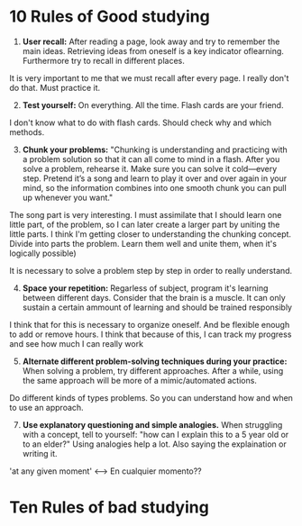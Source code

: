 # 10 Rules of Good studying # 

1. **User recall:** After reading a page, look away and try to remember the main ideas. Retrieving ideas from oneself is a key indicator oflearning. Furthermore try to recall in different places. 

 It is very important to me that we must recall after every page. I really don't do that. Must practice it.


2. **Test yourself:** On everything. All the time. Flash cards are your friend.

I don't know what to do with flash cards.  Should check why and which methods.


3. **Chunk your problems:** "Chunking is understanding and practicing with a problem solution so that it can all come to mind in a flash. After you solve a problem, rehearse it. Make sure you can solve it cold—every step. Pretend it’s a song and learn to play it over and over again in your mind, so the information combines into one smooth chunk you can pull up whenever you want."

The song part is very interesting. I must assimilate that I should learn one little part, of the problem, so I can later create a larger part by uniting the little parts.
I think I'm getting closer to understanding the chunking concept. Divide into parts the problem. Learn them well and unite them, when it's logically possible)
	
It is necessary to solve a problem step by step in order to really understand.

4. **Space your repetition:** Regarless of subject, program it's learning between different days. Consider that the brain is a muscle. It can only sustain a certain ammount of learning and should be trained responsibly 

I think that for this is necessary to organize oneself. And be flexible enough to add or remove hours.
I think that because of this, I can track my progress and see how much I can really work


5. **Alternate different problem-solving techniques during your practice:** When solving a problem, try different approaches. After a while, using the same approach will be more of a mimic/automated actions.

Do different kinds of types problems. So you can understand how and when to use an approach. 


7. **Use explanatory questioning and simple analogies.** When struggling with a concept, tell to yourself: "how can I explain this to a 5 year old or to an elder?" Using analogies help a lot. Also saying the explaination or writing it. 


'at any given moment' <--> En cualquier momento??


# Ten Rules of bad studying #



